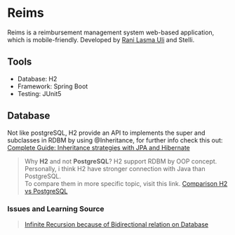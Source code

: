 # Reims
Reims is a reimbursement management system web-based application, which is mobile-friendly. Developed by [Rani Lasma Uli][raniGithub] and Stelli.
## Tools
  - Database: H2
  - Framework: Spring Boot
  - Testing: JUnit5


## Database
Not like postgreSQL, H2 provide an API to implements the super and subclasses in RDBM by
using @Inheritance, for further info check this out: [Complete Guide: Inheritance strategies with JPA and Hibernate][1]

> Why **H2** and not **PostgreSQL**?
H2 support RDBM by OOP concept.<nr> Personally, i think H2 have stronger connection with Java than PostgreSQL.<br>
To compare them in more specific topic, visit this link. [Comparison H2 vs PostgreSQL][2]

### Issues and Learning Source
> [Infinite Recursion because of Bidirectional relation on Database][3]

[raniGithub]: https://github.com/ranisianipar

[1]: https://thoughts-on-java.org/complete-guide-inheritance-strategies-jpa-hibernate/
[2]: https://db-engines.com/en/system/H2%3BPostgreSQL
[3]: https://www.baeldung.com/jackson-bidirectional-relationships-and-infinite-recursion
